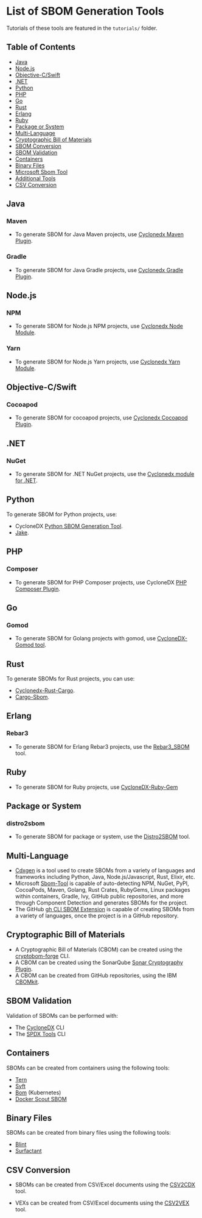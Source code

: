 # List of SBOM Generation Tools

Tutorials of these tools are featured in the ``tutorials/`` folder.

## Table of Contents

* [Java](#java)
* [Node.js](#nodejs)
* [Objective-C/Swift](#objective-cswift)
* [.NET](#net)
* [Python](#python)
* [PHP](#php)
* [Go](#go)
* [Rust](#rust)
* [Erlang](#erlang)
* [Ruby](#ruby)
* [Package or System](#package-or-system)
* [Multi-Language](#multi-language)
* [Cryptographic Bill of Materials](#cryptographic-bill-of-materials)
* [SBOM Conversion](#sbom-conversion)
* [SBOM Validation](#sbom-validation)
* [Containers](#containers)
* [Binary Files](#binary-files)
* [Microsoft Sbom Tool](#use-microsoft-sbom-tool-to-generate-spdx-sbom-from-linux-kernel-source-code)
* [Additional Tools](#additional-tools)
* [CSV Conversion](#csv-conversion)

## Java

### Maven

* To generate SBOM for Java Maven projects, use [Cyclonedx Maven Plugin](tutorials/creating-maven-sbom/creating-maven-sbom.md).

### Gradle

* To generate SBOM for Java Gradle projects, use [Cyclonedx Gradle Plugin](tutorials/creating-gradle-sbom/creating-gradle-sbom.md).

## Node.js

### NPM

* To generate SBOM for Node.js NPM projects, use [Cyclonedx Node Module](tutorials/creating-npm-sbom/creating-npm-sbom.md).

### Yarn
 
* To generate SBOM for Node.js Yarn projects, use [Cyclonedx Yarn Module](tutorials/creating-yarn-sbom/creating-yarn-sbom.md).

## Objective-C/Swift

### Cocoapod

* To generate SBOM for cocoapod projects, use [Cyclonedx Cocoapod Plugin](tutorials/creating-cocoapods-sbom/creating-cocoapods-sbom.md).

## .NET

### NuGet

* To generate SBOM for .NET NuGet projects, use the [Cyclonedx module for .NET](tutorials/creating-csharp-sbom/creating-csharp-sbom.md).

## Python

To generate SBOM for Python projects, use:

* CycloneDX [Python SBOM Generation Tool](tutorials/creating-python-sbom/creating-python-sbom.md).
* [Jake](tutorials/creating-python-sbom/creating-python-sbom.md).

## PHP

### Composer

* To generate SBOM for PHP Composer projects, use CycloneDX [PHP Composer Plugin](tutorials/creating-php-sbom/creating-php-sbom.md).

## Go

### Gomod

* To generate SBOM for Golang projects with gomod, use [CycloneDX-Gomod tool](tutorials/creating-go-sbom/creating-go-sbom.md).

## Rust

To generate SBOMs for Rust projects, you can use:

* [Cyclonedx-Rust-Cargo](tutorials/creating-rust-sbom/creating-rust-sbom.md).
* [Cargo-Sbom](tutorials/creating-rust-sbom/creating-rust-sbom.md).

## Erlang

### Rebar3

* To generate SBOM for Erlang Rebar3 projects, use the [Rebar3_SBOM](tutorials/creating-erlang-sbom/creating-erlang-sbom.md) tool.

## Ruby

* To generate SBOM for Ruby projects, use [CycloneDX-Ruby-Gem](tutorials/creating-ruby-sbom/creating-ruby-sbom.md)

## Package or System

### distro2sbom

* To generate SBOM for package or system, use the [Distro2SBOM](tutorials/creating-distro-sbom/creating-distro-sbom.md) tool.

## Multi-Language

* [Cdxgen](tutorials/multi-lang/cdxgen-tool/creating-cdxgen-sbom.md) is a tool used to create SBOMs from a variety of languages and frameworks including Python, Java, Node.js/Javascript, Rust, Elixir, etc.
* Microsoft [Sbom-Tool](tutorials/multi-lang/microsoft-sbom-tool/creating-microsoft-sbom.md) is capable of auto-detecting NPM, NuGet, PyPI, CocoaPods, Maven, Golang, Rust Crates, RubyGems, Linux packages within containers, Gradle, Ivy, GitHub public repositories, and more through Component Detection and generates SBOMs for the project.
* The GitHub [gh CLI SBOM Extension](tutorials/multi-lang/github-gh-sbom/creating-gh-sbom.md) is capable of creating SBOMs from a variety of languages, once the project is in a GitHub repository.

## Cryptographic Bill of Materials

* A Cryptographic Bill of Materials (CBOM) can be created using the [cryptobom-forge](tutorials/cbom/creating-cbom/creating-cryptographic-bill-of-materials.md) CLI.
* A CBOM can be created using the SonarQube [Sonar Cryptography Plugin](tutorials/cbom/creating-sonar-cbom/creating-sonarqube-cbom.md).
* A CBOM can be created from GitHub repositories, using the IBM [CBOMkit](tutorials/cbom/creating-cbomkit-cbom/creating-cbomkit-cbom.md).

## SBOM Validation

Validation of SBOMs can be performed with:

* The [CycloneDX](tutorials/validation-of-sboms/validation-of-sboms.md) CLI
* The [SPDX Tools](tutorials/validation-of-sboms/validation-of-sboms.md) CLI

## Containers

SBOMs can be created from containers using the following tools:

* [Tern](tutorials/containers/creating-tern-sbom/creating-tern-sbom.md)
* [Syft](tutorials/containers/creating-syft-sbom/creating-syft-sbom.md)
* [Bom](tutorials/containers/creating-kubernetes-sbom/creating-kubernetes-sbom.md) (Kubernetes)
* [Docker Scout SBOM](tutorials/containers/creating-docker-sbom/creating-docker-sboms.md)

## Binary Files

SBOMs can be created from binary files using the following tools:

* [Blint](tutorials/binary-sbom/creating-binary-sbom-blint/creating-binary-sbom-blint.md)
* [Surfactant](tutorials/binary-sbom/creating-binary-sbom-surfactant/creating-binary-file-sbom.md)


## CSV Conversion

* SBOMs can be created from CSV/Excel documents using the [CSV2CDX](tutorials/creating-sbom-from-csv/creating-csv2cdx-sbom/creating-csv2cdx-sbom.md) tool.

* VEXs can be created from CSV/Excel documents using the [CSV2VEX](tutorials/creating-sbom-from-csv/creating-csv2vex-vex/creating-csv2vex-vex.md) tool.